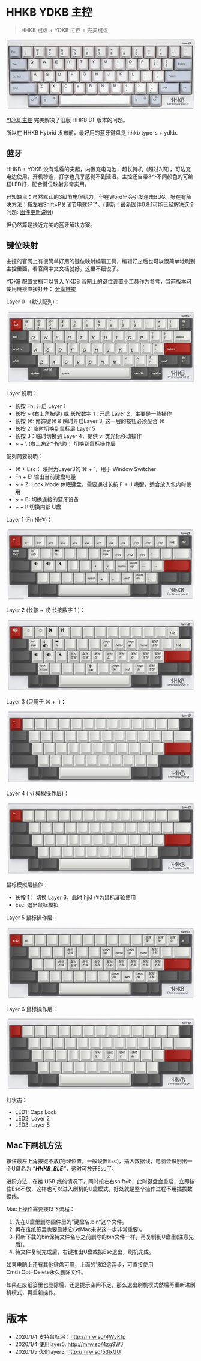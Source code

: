 # HHKB YDKB 主控

> HHKB 键盘 + YDKB 主控 = 完美键盘

![hhkb-type-s.jpg](hhkb-type-s.jpg)

[YDKB 主控](http://ydkb.io/) 完美解决了旧版 HHKB BT 版本的问题。

所以在 HHKB Hybrid 发布前，最好用的蓝牙键盘是 hhkb type-s + ydkb.

## 蓝牙

HHKB + YDKB 没有难看的突起，内置充电电池，超长待机（超过3周），可边充电边使用，开机秒连，打字也几乎感觉不到延迟。主控还自带3个不同颜色的可编程LED灯，配合键位映射非常实用。

已知缺点：虽然默认的3级节电很给力，但在Word里会引发连击BUG。好在有解决方法：按左右Shift+P关闭节电就好了。(更新：最新固件0.8.1可能已经解决这个问题: [固件更新说明](http://help.ydkb.io/doku.php?id=ble-series:ble-firmware))

但仍然算是接近完美的蓝牙解决方案。

## 键位映射

主控的官网上有很简单好用的键位映射编辑工具，编辑好之后也可以很简单地刷到主控里面，看官网中文文档就好，这里不细说了。

[YDKB 配置文档](HHKB_BLE.BIN)可以导入 YKDB 官网上的键位设置小工具作为参考，当前版本可使用链接直接打开： [分享链接](http://mrw.so/4OXqsg)

Layer 0 （默认配列)：

![Layer 0](layer0.png)

Layer 说明：

- 长按 Fn: 开启 Layer 1
- 长按 ~ (右上角按键) 或 长按数字 1 : 开启 Layer 2，主要是一些操作
- 长按 ⌘: 修饰键⌘ & 瞬时开启Layer 3, 这一层的按钮必须配合 ⌘
- 长按 2: 临时切换到鼠标层 Layer 5
- 长按 3：临时切换到 Layer 4，提供 vi 类光标移动操作
- ~ + \ (右上角2个按键)： 切换到鼠标操作层

配列简要说明：

- ⌘ + Esc： 映射为Layer3的 ⌘ + `，用于 Window Switcher
- Fn + E: 输出当前键盘电量
- ~ + Z: Lock Mode 休眠键盘，需要通过长按 F + J 唤醒，适合放入包内时使用
- ~ + B: 切换连接的蓝牙设备
- ~ + I: 切换内部 U盘

Layer 1 (Fn 操作)：

![Layer 1](layer1.png)

Layer 2 (长按 ~ 或 长按数字 1 )：

![Layer 2](layer2.png)

Layer 3 (只用于 ⌘ + `)：

![Layer 3](layer3.png)

Layer 4 ( vi 模拟操作层)：

![Layer 3](layer3.png)

鼠标模拟层操作：

- 长按 1： 切换 Layer 6，此时 hjkl 作为鼠标滚轮使用
- Esc: 退出鼠标模拟

Layer 5 鼠标操作层：

![Layer 5](layer5.png)

Layer 6 鼠标操作层：

![Layer 6](layer6.png)

灯状态：

- LED1: Caps Lock
- LED2: Layer 2
- LED3: Layer 5

## Mac下刷机方法

按住最左上角按键不放(物理位置，一般设置Esc)，插入数据线，电脑会识别出一个U盘名为 ***"HHKB_BLE"***，这时可放开Esc了。

进阶方法：在接 USB 线的情况下，同时按左右shift+b，此时键盘会重启，立即按住Esc不放，这样也可以进入刷机的U盘模式，好处就是整个操作过程不用插拔数据线。

Mac上操作需要按以下流程：

1. 先在U盘里删除固件里的”键盘名.bin“这个文件。
2. 再在废纸篓里也要删除它(对Mac来说这一步非常重要)。
3. 将新下载的bin保持文件名与之前删除的bin文件一样，再复制到U盘里(注意先后)。
4. 待文件复制完成后，右键推出U盘或按Esc退出，刷机完成。

如果电脑上还有其他键盘可用，上面的1和2这两步，可直接使用Cmd+Opt+Delete永久删除文件。

如果在废纸篓里也删除后，还是提示空间不足，那么退出刷机模式然后再重新进刷机模式，再重新操作。

# 版本

- 2020/1/4 支持鼠标层：http://mrw.so/4WyKfp
- 2020/1/4 使用layer5: http://mrw.so/4zg9WJ
- 2020/1/5 优化layer5: http://mrw.so/53lxGU
